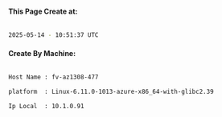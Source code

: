 
   
#### This Page Create at:

```bash

2025-05-14 - 10:51:37 UTC

```

#### Create By Machine:

```bash

Host Name : fv-az1308-477

platform  : Linux-6.11.0-1013-azure-x86_64-with-glibc2.39

Ip Local  : 10.1.0.91

```

